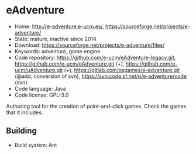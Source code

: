 # eAdventure

- Home: http://e-adventure.e-ucm.es/, https://sourceforge.net/projects/e-adventure/
- State: mature, inactive since 2014
- Download: https://sourceforge.net/projects/e-adventure/files/
- Keywords: adventure, game engine
- Code repository: https://github.com/e-ucm/eAdventure-legacy.git, https://github.com/e-ucm/eAdventure.git (+), https://github.com/e-ucm/uAdventure.git (+), https://gitlab.com/osgames/e-adventure.git (@add, conversion of svn), https://svn.code.sf.net/p/e-adventure/code (svn)
- Code language: Java
- Code license: GPL-3.0

Authoring tool for the creation of point-and-click games.
Check the games that it includes.

## Building

- Build system: Ant
